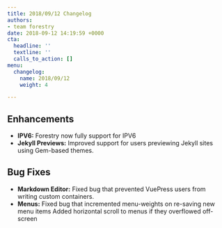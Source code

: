 ```yaml
---
title: 2018/09/12 Changelog
authors:
- team forestry
date: 2018-09-12 14:19:59 +0000
cta:
  headline: ''
  textline: ''
  calls_to_action: []
menu:
  changelog:
    name: 2018/09/12
    weight: 4

---
```

## Enhancements

* **IPV6:** Forestry now fully support for IPV6
* **Jekyll Previews:** Improved support for users previewing Jekyll sites using Gem-based themes.

## Bug Fixes

* **Markdown Editor:** Fixed bug that prevented VuePress users from writing custom containers.
* **Menus:** Fixed bug that incremented menu-weights on re-saving new menu items
  Added horizontal scroll to menus if they overflowed off-screen